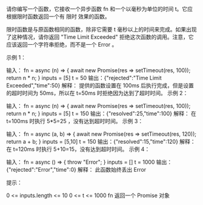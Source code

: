 请你编写一个函数，它接收一个异步函数 fn 和一个以毫秒为单位的时间 t。它应根据限时函数返回一个有 限时 效果的函数。

限时函数是与原函数相同的函数，除非它需要 t 毫秒以上的时间来完成。如果出现了这种情况，请你返回 "Time Limit Exceeded" 拒绝这次函数的调用。注意，它应该返回一个字符串拒绝，而不是一个 Error 。

示例 1：

输入：
fn = async (n) => {
await new Promise(res => setTimeout(res, 100));
return n \* n;
}
inputs = [5]
t = 50
输出：{"rejected":"Time Limit Exceeded","time":50}
解释：
提供的函数设置在 100ms 后执行完成，但是设置的超时时间为 50ms，所以在 t=50ms 时拒绝因为达到了超时时间。
示例 2：

输入：
fn = async (n) => {
await new Promise(res => setTimeout(res, 100));
return n * n;
}
inputs = [5]
t = 150
输出：{"resolved":25,"time":100}
解释：
在 t=100ms 时执行 5*5=25 ，没有达到超时时间。
示例 3：

输入：
fn = async (a, b) => {
await new Promise(res => setTimeout(res, 120));
return a + b;
}
inputs = [5,10]
t = 150
输出：{"resolved":15,"time":120}
解释：
在 t=120ms 时执行 5+10=15，没有达到超时时间。
示例 4：

输入：
fn = async () => {
throw "Error";
}
inputs = []
t = 1000
输出：{"rejected":"Error","time":0}
解释：
此函数始终丢出 Error

提示：

0 <= inputs.length <= 10
0 <= t <= 1000
fn 返回一个 Promise 对象
